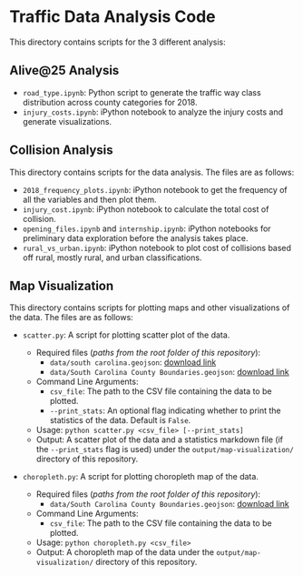 # Traffic Data Analysis Code

This directory contains scripts for the 3 different analysis:

## Alive@25 Analysis
- `road_type.ipynb`: Python script to generate the traffic way class distribution across county categories for 2018.
- `injury_costs.ipynb`: iPython notebook to analyze the injury costs and generate visualizations.


## Collision Analysis
This directory contains scripts for the data analysis. The files are as follows:

- `2018_frequency_plots.ipynb`: iPython notebook to get the frequency of all the variables and then plot them.
- `injury_cost.ipynb`: iPython notebook to calculate the total cost of collision.
- `opening_files.ipynb` and `internship.ipynb`: iPython notebooks for preliminary data exploration before the analysis takes place.
- `rural_vs_urban.ipynb`: iPython notebook to plot cost of collisions based off rural, mostly rural, and urban classifications.

## Map Visualization

This directory contains scripts for plotting maps and other visualizations of the data. The files are as follows:

- `scatter.py`: A script for plotting scatter plot of the data.
    - Required files (_paths from the root folder of this repository_): 
      - `data/south carolina.geojson`: [download link](https://github.com/glynnbird/usstatesgeojson/blob/master/south%20carolina.geojson)
      - `data/South Carolina County Boundaries.geojson`: [download link](https://cartographyvectors.com/map/1123-south-carolina-with-county-boundaries)
    - Command Line Arguments:
        - `csv_file`: The path to the CSV file containing the data to be plotted.
        - `--print_stats`: An optional flag indicating whether to print the statistics of the data. Default is `False`.
    - Usage: `python scatter.py <csv_file> [--print_stats]`
    - Output: A scatter plot of the data and a statistics markdown file (if the `--print_stats` flag is used) under the `output/map-visualization/` directory of this repository.

- `choropleth.py`: A script for plotting choropleth map of the data.
    - Required files (_paths from the root folder of this repository_): 
      - `data/South Carolina County Boundaries.geojson`: [download link](https://cartographyvectors.com/map/1123-south-carolina-with-county-boundaries)
    - Command Line Arguments:
        - `csv_file`: The path to the CSV file containing the data to be plotted.
    - Usage: `python choropleth.py <csv_file>`
    - Output: A choropleth map of the data under the `output/map-visualization/` directory of this repository. 
